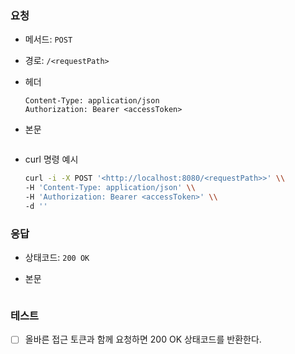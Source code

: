### 요청

- 메서드: `POST`
- 경로: `/<requestPath>`
- 헤더

    ```
    Content-Type: application/json
    Authorization: Bearer <accessToken>
    ```

- 본문

    ```json
    
    ```


- curl 명령 예시

    ```bash
    curl -i -X POST '<http://localhost:8080/<requestPath>>' \\
    -H 'Content-Type: application/json' \\
    -H 'Authorization: Bearer <accessToken>' \\
    -d ''
    ```

### 응답

- 상태코드: `200 OK`
- 본문

    ```json
    
    ```

### 테스트

- [ ]  올바른 접근 토큰과 함께 요청하면 200 OK 상태코드를 반환한다.
